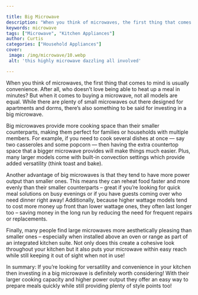 ```yaml
---

title: Big Microwave
description: "When you think of microwaves, the first thing that comes to mind is usually convenience. After all, who doesn’t love being able to...find out now"
keywords: microwave
tags: ["Microwave", "Kitchen Appliances"]
author: Curtis
categories: ["Household Appliances"]
cover: 
 image: /img/microwave/10.webp
 alt: 'this highly microwave dazzling all involved'

---
```


When you think of microwaves, the first thing that comes to mind is usually convenience. After all, who doesn’t love being able to heat up a meal in minutes? But when it comes to buying a microwave, not all models are equal. While there are plenty of small microwaves out there designed for apartments and dorms, there’s also something to be said for investing in a big microwave.

Big microwaves provide more cooking space than their smaller counterparts, making them perfect for families or households with multiple members. For example, if you need to cook several dishes at once — say two casseroles and some popcorn — then having the extra countertop space that a bigger microwave provides will make things much easier. Plus, many larger models come with built-in convection settings which provide added versatility (think toast and bake).

Another advantage of big microwaves is that they tend to have more power output than smaller ones. This means they can reheat food faster and more evenly than their smaller counterparts – great if you’re looking for quick meal solutions on busy evenings or if you have guests coming over who need dinner right away! Additionally, because higher wattage models tend to cost more money up front than lower wattage ones, they often last longer too – saving money in the long run by reducing the need for frequent repairs or replacements. 

Finally, many people find large microwaves more aesthetically pleasing than smaller ones – especially when installed above an oven or range as part of an integrated kitchen suite. Not only does this create a cohesive look throughout your kitchen but it also puts your microwave within easy reach while still keeping it out of sight when not in use! 

In summary: If you’re looking for versatility and convenience in your kitchen then investing in a big microwave is definitely worth considering! With their larger cooking capacity and higher power output they offer an easy way to prepare meals quickly while still providing plenty of style points too!

